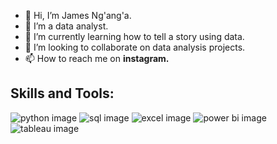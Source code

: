 - 👋 Hi, I’m James Ng'ang'a.
- 👀 I’m a data analyst.
- 🌱 I’m currently learning how to tell a story using data.
- 💞️ I’m looking to collaborate on data analysis projects.
- 📫 How to reach me on **instagram.**

## Skills and Tools:

![python image](https://github.com/James-the-data-guy/James-the-data-guy/assets/143745937/0adb56d9-658c-4d14-9532-60c59cd91ff0)
![sql image](https://github.com/James-the-data-guy/James-the-data-guy/assets/143745937/11c5a367-3e17-4ed8-a59e-04631376ee7a)
![excel image](https://github.com/James-the-data-guy/James-the-data-guy/assets/143745937/ce1b28a2-6df5-4319-869b-542bb29fe266)
![power bi image](https://github.com/James-the-data-guy/James-the-data-guy/assets/143745937/75960cfa-a034-427b-86e6-5fe47730173f)
![tableau image](https://github.com/James-the-data-guy/James-the-data-guy/assets/143745937/39b040f4-0cbd-46b8-9826-4716fc554458)


<!---
James-the-data-guy/James-the-data-guy is a ✨ special ✨ repository because its `README.md` (this file) appears on your GitHub profile.
You can click the Preview link to take a look at your changes.
--->
